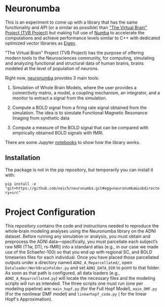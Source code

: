 # Neuronumba

This is an experiment to come up with a library that has the same functionality and API (or a similar as possible) than ["The Virtual Brain" Project (TVB Project)](https://github.com/the-virtual-brain/tvb-root) but making full use of [Numba](https://numba.pydata.org/) to accelerate the computations and achieve performance levels similar to C++ with dedicated optimized vector libraries as [Eigen](https://eigen.tuxfamily.org/).

"The Virtual Brain" Project (TVB Project) has the purpose of offering modern tools to the Neurosciences community, for computing, simulating and analyzing functional and structural data of human brains, brains modeled at the  level of population of neurons.

Right now, [neuronumba](https://github.com/neich/neuronumba) provides 3 main tools:

1. Simulation of Whole Brain Models, where the user provides a connectivity matrix, a model, a coupling mechanism, an integrator, and a monitor to extract a signal from the simulation.

2. Compute a BOLD signal from a firing rate signal obtained from the simulation. The idea is to simulate Functional Magnetic Resonance Imaging from synthetic data

3. Compute a measure of the BOLD signal that can be compared with empirically obtained BOLD signals with fMRI.

There are some Jupyter [notebooks](notebooks) to show how the library works.

## Installation

The package is not in the pip repository, but temporarily you can install it with:

`pip install -e "git+https://github.com/neich/neuronumba.git#egg=neuronumba&subdirectory=src"`

# Project Configuration 
This repository contains the code and instructions needed to reproduce the whole‐brain modeling analyses using the Neuronumba library on the ADNI dataset. Before running any simulation or analysis, you must obtain and preprocess the ADNI data—specifically, you must parcellate each subject’s raw MRI (T1w, DTI, rs-fMRI) into a standard atlas (e.g., in our case we made use of the Schaefer-100) so that you end up with regional SC, and  BOLD timeseries files for each individual. Once you have placed those parcellated outputs under a directory named `ADNI_A_Reparcellated/`, open `Dataloader/WorkBrainFolder.py` and set `ADNI_DATA_DIR` to point to that folder. As soon as that path is configured, all data loaders (e.g., `ADNI_A_Reparcellated.py`) will locate the necessary files and the modeling scripts will run as intended. The three scripts one must run (one per modeling pipeline) are: `main_hopf.py` (for the Full Hopf Model), `main_DMF.py` (For the nonlinear DMF model) and `linearhopf_code.py` ( for the linear Hopf's Approximation). 



